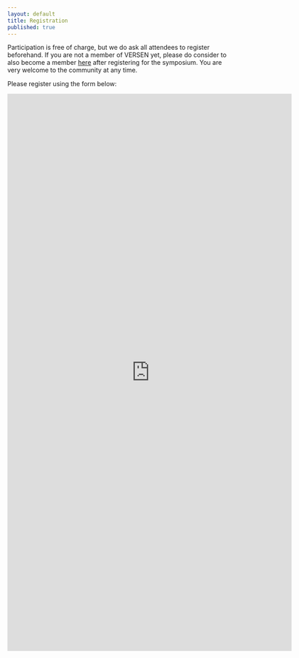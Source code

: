 ```yaml
---
layout: default
title: Registration
published: true
---
```


Participation is free of charge, but we do ask all attendees to register beforehand. If you are not a member of VERSEN yet, please do consider to also become a member [here](https://www.versen.nl/users/new) after registering for the symposium. You are very welcome to the community at any time.

Please register using the form below:

<iframe src="https://forms.gle/ZxpPJ6ir1ryduFEu6" width="640" height="1252" frameborder="0" marginheight="0" marginwidth="0">Loading…</iframe> 
